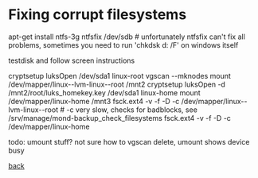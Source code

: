 Fixing corrupt filesystems
==========================

apt-get install ntfs-3g
ntfsfix /dev/sdb
    # unfortunately ntfsfix can't fix all problems, sometimes you need to run 'chkdsk d: /F' on windows itself

testdisk and follow screen instructions

cryptsetup luksOpen /dev/sda1 linux-root
vgscan --mknodes
mount /dev/mapper/linux--lvm-linux--root /mnt2
cryptsetup luksOpen -d /mnt2/root/luks_homekey.key /dev/sda1 linux-home
mount /dev/mapper/linux-home /mnt3
fsck.ext4 -v -f -D -c /dev/mapper/linux--lvm-linux--root        # -c very slow, checks for badblocks, see /srv/manage/mond-backup_check_filesystems
fsck.ext4 -v -f -D -c /dev/mapper/linux-home

todo: umount stuff? not sure how to vgscan delete, umount shows device busy

[back](./)

